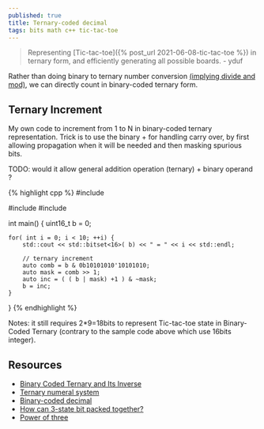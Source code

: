 ```yaml
---
published: true
title: Ternary-coded decimal
tags: bits math c++ tic-tac-toe
---
```

> Representing [Tic-tac-toe]({% post_url 2021-06-08-tic-tac-toe %}) in ternary form, and efficiently generating all possible boards. - yduf

Rather than doing binary to ternary number conversion [(implying divide and mod)](https://stackoverflow.com/a/7466840/51386), we can directly count in binary-coded ternary form.

## Ternary Increment
My own code to increment from 1 to N in binary-coded ternary representation. Trick is to use the binary + for handling carry over, by first allowing propagation when it will be needed and then masking spurious bits.

TODO: would it allow general addition operation (ternary) + binary operand ?

{% highlight cpp %}
#include <cstdint>

#include <iostream>
#include <bitset>

int main() {
    uint16_t b = 0;

    for( int i = 0; i < 10; ++i) {
        std::cout << std::bitset<16>( b) << " = " << i << std::endl;

        // ternary increment
        auto comb = b & 0b10101010'10101010;
        auto mask = comb >> 1;
        auto inc = ( ( b | mask) +1 ) & ~mask;
        b = inc;
    }
}
{% endhighlight %}

Notes: it still requires 2*9=18bits to represent Tic-tac-toe state in Binary-Coded Ternary (contrary to the sample code above which use 16bits integer).

## Resources
- [Binary Coded Ternary and Its Inverse](http://homepage.divms.uiowa.edu/~jones/ternary/bct.shtml)
- [Ternary numeral system](https://en.wikipedia.org/wiki/Ternary_numeral_system#Binary-coded_ternary)
- [Binary-coded decimal](https://en.wikipedia.org/wiki/Binary-coded_decimal)
- [How can 3-state bit packed together?](https://stackoverflow.com/questions/50943386/how-can-3-state-bit-packed-together)
- [Power of three](https://en.wikipedia.org/wiki/Power_of_three)